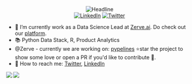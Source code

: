 <!-- Please don't remove this: Grab your social icons from https://github.com/carlsednaoui/gitsocial -->

<div>
    <div align=center>
        <img src="https://readme-typing-svg.herokuapp.com?color=%236FDA44&size=32&center=true&vCenter=true&width=600&height=50&lines=Hi+there+I'm+Kreshnaa+%F0%9F%91%8B;" alt="Headline" />
    </div>
    <div align=center>
        <a href="https://www.linkedin.com/in/kreshnaa/"><img src="https://img.shields.io/badge/Linkedin-0077b5?style=flat&logo=linkedin" alt="LinkedIn" /></a>
        <a href="https://twitter.com/_kreshnaa"><img src="https://img.shields.io/twitter/follow/_kreshnaa?style=social" alt="Twitter" /></a>
    </div>


- 🔭 I’m currently work as a Data Science Lead at [Zerve.ai](https://www.zerve.ai/). Do check out our [platform](https://app.zerve.ai/). 
- 📚 Python Data Stack, R, Product Analytics
- @Zerve - currently we are working on</b>: <a href="https://github.com/Zerve-AI/pypelines">pypelines</a> ⭐star the project to show some love or open a PR if you'd like to contribute 🤩.</li>
- 💬 How to reach me: [Twitter](https://twitter.com/_kreshnaa), [LinkedIn](https://www.linkedin.com/in/kreshnaa/)


<a href="https://github.com/cedrickring">
  <img align="left" src="https://github-readme-stats.vercel.app/api?username=kreshnaa-raam&bg_color=30,e96443,904e95&text_color=fff&icon_color=fff&title_color=fff&line_height=26&hide_border=true&show_icons=true" />
</a>
<a href="https://github.com/cedrickring">
  <img align="left" src="https://github-readme-stats.vercel.app/api/top-langs/?username=kreshnaa-raam&layout=compact&bg_color=30,e96443,904e95&text_color=fff&icon_color=fff&title_color=fff&hide_border=true&langs_count=4" />
</a>

    




